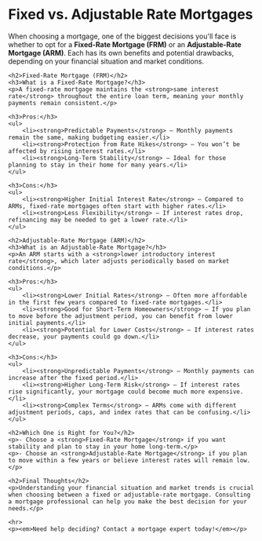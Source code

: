<html lang="en">
<head>
    <meta charset="UTF-8">
    <meta name="viewport" content="width=device-width, initial-scale=1.0">
    <title>Fixed vs. Adjustable Rate Mortgages</title>
</head>
<body>
    <h1>Fixed vs. Adjustable Rate Mortgages</h1>
    <p>When choosing a mortgage, one of the biggest decisions you'll face is whether to opt for a <strong>Fixed-Rate Mortgage (FRM)</strong> or an <strong>Adjustable-Rate Mortgage (ARM)</strong>. Each has its own benefits and potential drawbacks, depending on your financial situation and market conditions.</p>

    <h2>Fixed-Rate Mortgage (FRM)</h2>
    <h3>What is a Fixed-Rate Mortgage?</h3>
    <p>A fixed-rate mortgage maintains the <strong>same interest rate</strong> throughout the entire loan term, meaning your monthly payments remain consistent.</p>

    <h3>Pros:</h3>
    <ul>
        <li><strong>Predictable Payments</strong> – Monthly payments remain the same, making budgeting easier.</li>
        <li><strong>Protection from Rate Hikes</strong> – You won’t be affected by rising interest rates.</li>
        <li><strong>Long-Term Stability</strong> – Ideal for those planning to stay in their home for many years.</li>
    </ul>

    <h3>Cons:</h3>
    <ul>
        <li><strong>Higher Initial Interest Rate</strong> – Compared to ARMs, fixed-rate mortgages often start with higher rates.</li>
        <li><strong>Less Flexibility</strong> – If interest rates drop, refinancing may be needed to get a lower rate.</li>
    </ul>

    <h2>Adjustable-Rate Mortgage (ARM)</h2>
    <h3>What is an Adjustable-Rate Mortgage?</h3>
    <p>An ARM starts with a <strong>lower introductory interest rate</strong>, which later adjusts periodically based on market conditions.</p>

    <h3>Pros:</h3>
    <ul>
        <li><strong>Lower Initial Rates</strong> – Often more affordable in the first few years compared to fixed-rate mortgages.</li>
        <li><strong>Good for Short-Term Homeowners</strong> – If you plan to move before the adjustment period, you can benefit from lower initial payments.</li>
        <li><strong>Potential for Lower Costs</strong> – If interest rates decrease, your payments could go down.</li>
    </ul>

    <h3>Cons:</h3>
    <ul>
        <li><strong>Unpredictable Payments</strong> – Monthly payments can increase after the fixed period.</li>
        <li><strong>Higher Long-Term Risk</strong> – If interest rates rise significantly, your mortgage could become much more expensive.</li>
        <li><strong>Complex Terms</strong> – ARMs come with different adjustment periods, caps, and index rates that can be confusing.</li>
    </ul>

    <h2>Which One is Right for You?</h2>
    <p>- Choose a <strong>Fixed-Rate Mortgage</strong> if you want stability and plan to stay in your home long-term.</p>
    <p>- Choose an <strong>Adjustable-Rate Mortgage</strong> if you plan to move within a few years or believe interest rates will remain low.</p>

    <h2>Final Thoughts</h2>
    <p>Understanding your financial situation and market trends is crucial when choosing between a fixed or adjustable-rate mortgage. Consulting a mortgage professional can help you make the best decision for your needs.</p>
    
    <hr>
    <p><em>Need help deciding? Contact a mortgage expert today!</em></p>
</body>
</html>
